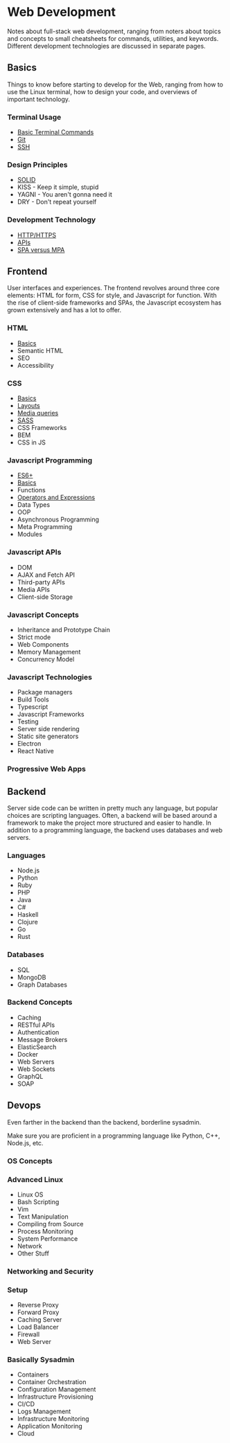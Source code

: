 # Web Development
Notes about full-stack web development, ranging from noters about topics and concepts to small cheatsheets for commands, utilities, and keywords. Different development technologies are discussed in separate pages.

## Basics
Things to know before starting to develop for the Web, ranging from how to use the Linux terminal, how to design your code, and overviews of important technology.

### Terminal Usage
- [Basic Terminal Commands](basics/terminal/terminal.md)
- [Git](basics/terminal/git.md)
- [SSH](basics/terminal/ssh.md)

### Design Principles
- [SOLID](basics/design/solid.md)
- KISS - Keep it simple, stupid
- YAGNI - You aren't gonna need it
- DRY - Don't repeat yourself

### Development Technology
- [HTTP/HTTPS](basics/technology/http.md)
- [APIs](basics/technology/api.md)
- [SPA versus MPA](basics/technology/spavmpa.md)

## Frontend
User interfaces and experiences. The frontend revolves around three core elements: HTML for form, CSS for style, and Javascript for function. With the rise of client-side frameworks and SPAs, the Javascript ecosystem has grown extensively and has a lot to offer.

### HTML
- [Basics](frontend/html/basics.md)
- Semantic HTML
- SEO
- Accessibility

### CSS
- [Basics](frontend/css/basics.md)
- [Layouts](frontend/css/layout.md)
- [Media queries](frontend/css/media.md)
- [SASS](frontend/css/sass.md)
- CSS Frameworks
- BEM
- CSS in JS

### Javascript Programming
- [ES6+](frontend/js/es6.md)
- [Basics](frontend/js/basics.md)
- Functions
- [Operators and Expressions](frontend/js/operate.md)
- Data Types
- OOP
- Asynchronous Programming
- Meta Programming
- Modules

### Javascript APIs
- DOM
- AJAX and Fetch API
- Third-party APIs
- Media APIs
- Client-side Storage

### Javascript Concepts
- Inheritance and Prototype Chain
- Strict mode
- Web Components
- Memory Management
- Concurrency Model

### Javascript Technologies
- Package managers
- Build Tools
- Typescript
- Javascript Frameworks
- Testing
- Server side rendering
- Static site generators
- Electron
- React Native

### Progressive Web Apps


## Backend
Server side code can be written in pretty much any language, but popular choices are scripting languages. Often, a backend will be based around a framework to make the project more structured and easier to handle. In addition to a programming language, the backend uses databases and web servers.

### Languages
- Node.js
- Python
- Ruby
- PHP
- Java
- C#
- Haskell
- Clojure
- Go
- Rust

### Databases
- SQL
- MongoDB
- Graph Databases

### Backend Concepts
- Caching
- RESTful APIs
- Authentication
- Message Brokers
- ElasticSearch
- Docker
- Web Servers
- Web Sockets
- GraphQL
- SOAP

## Devops
Even farther in the backend than the backend, borderline sysadmin.

Make sure you are proficient in a programming language like Python, C++, Node.js, etc.

### OS Concepts

### Advanced Linux
- Linux OS
- Bash Scripting
- Vim
- Text Manipulation
- Compiling from Source
- Process Monitoring
- System Performance
- Network
- Other Stuff

### Networking and Security

### Setup
- Reverse Proxy
- Forward Proxy
- Caching Server
- Load Balancer
- Firewall
- Web Server

### Basically Sysadmin
- Containers
- Container Orchestration
- Configuration Management
- Infrastructure Provisioning
- CI/CD
- Logs Management
- Infrastructure Monitoring
- Application Monitoring
- Cloud